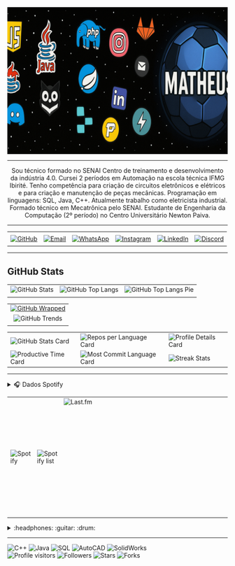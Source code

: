 <div>
  <!-- Header personalizado -->
  <img align="center" alt="Header Matheus"
       src="https://raw.githubusercontent.com/MatheusCoutinho26/MatheusCoutinho26/main/image/headerpng.png"/>
</div>

-----

<!-- Texto de introdução / saudação -->
<div align="center">
  <p>
    Sou técnico formado no SENAI Centro de treinamento e desenvolvimento da indústria 4.0.  
    Cursei 2 períodos em Automação na escola técnica IFMG Ibirité.  
    Tenho competência para criação de circuitos eletrônicos e elétricos e para criação e manutenção de peças mecânicas.  
    Programação em linguagens: SQL, Java, C++.  
    Atualmente trabalho como eletricista industrial. Formado técnico em Mecatrônica pelo SENAI.  
    Estudante de Engenharia da Computação (2º período) no Centro Universitário Newton Paiva.
  </p>
</div>

---

<div align="center">
  <table>
    <tr>
      <td align="center" colspan="6"></td>
    </tr>
    <tr>
      <!-- GitHub -->
      <td>
        <a href="https://github.com/MatheusCoutinho26" target="_blank">
          <img src="https://img.shields.io/badge/GitHub-MatheusCoutinho26-black?logo=github" alt="GitHub" />
        </a>
      </td>
      <!-- E-mail -->
      <td>
        <a href="mailto:matheuscoutinho934@gmail.com" target="_blank">
          <img src="https://img.shields.io/badge/Email-matheuscoutinho934@gmail.com-blue?logo=gmail" alt="Email" />
        </a>
      </td>
      <!-- WhatsApp -->
      <td>
        <a href="https://wa.me/5531971132233" target="_blank">
          <img src="https://img.shields.io/badge/WhatsApp-+5531971132233-25D366?logo=whatsapp" alt="WhatsApp" />
        </a>
      </td>
      <!-- Instagram -->
      <td>
        <a href="https://www.instagram.com/m_coutinho26/" target="_blank">
          <img src="https://img.shields.io/badge/Instagram-m_coutinho26-E4405F?logo=instagram" alt="Instagram" />
        </a>
      </td>
      <!-- LinkedIn -->
      <td>
        <a href="https://www.linkedin.com/in/matheus-coutinho-139102255/" target="_blank">
          <img src="https://img.shields.io/badge/LinkedIn-matheus--coutinho--139102255-0077B5?logo=linkedin" alt="LinkedIn" />
        </a>
      </td>
      <!-- Discord -->
      <td>
        <a href="https://discordapp.com/users/coutin_xl" target="_blank">
          <img src="https://img.shields.io/badge/Discord-coutin_xl-7289DA?logo=discord" alt="Discord" />
        </a>
      </td>
    </tr>
    <tr>
      <td align="center" colspan="6"></td>
    </tr>
  </table>
</div>

---

## GitHub Stats
<div align="center">
  <table>
    <tr>
      <td>
        <!-- Estatísticas gerais do GitHub -->
        <img alt="GitHub Stats" 
             src="https://github-readme-stats.vercel.app/api?username=MatheusCoutinho26&show=reviews,discussions_started,discussions_answered,prs_merged,prs_merged_percentage&rank_icon=percentile&theme=dark&locale=pt-br&card_width=480"/>
      </td>
      <td>
        <!-- Linguagens mais usadas -->
        <img alt="GitHub Top Langs" 
             src="https://github-readme-stats.vercel.app/api/top-langs/?username=MatheusCoutinho26&theme=dark&locale=pt-br&langs_count=7"/>
      </td>
      <td>
        <!-- Gráfico em pizza das linguagens -->
        <img alt="GitHub Top Langs Pie" 
             src="https://github-readme-stats.vercel.app/api/top-langs/?username=MatheusCoutinho26&layout=pie&theme=dark&locale=pt-br"/>
      </td>
    </tr>
    <tr><td align="center" colspan="3"></td></tr>
  </table>

  <table>
    <tr>
      <td align="center">
        <!-- GitHub Wrapped -->
        <a href="https://www.githubwrapped.io/MatheusCoutinho26" target="_blank">
          <img src="https://img.shields.io/badge/GitHub%20Wrapped-MatheusCoutinho26-000000?logo=github" alt="GitHub Wrapped" />
        </a>
      </td>
    </tr>
    <tr>
      <td align="center">
        <!-- Gráfico de tendências de repositório (ano) -->
        <img alt="GitHub Trends" 
             src="https://api.githubtrends.io/user/svg/MatheusCoutinho26/repos?time_range=one_year&loc_metric=changed&theme=dark"/>
      </td>
    </tr>
    <tr><td align="center"></td></tr>
  </table>

  <table>
    <tr>
      <td>
        <img alt="GitHub Stats Card" width="200px" 
             src="http://github-profile-summary-cards.vercel.app/api/cards/stats?username=MatheusCoutinho26&theme=github_dark"/>
      </td>
      <td>
        <img alt="Repos per Language Card" width="200px" 
             src="http://github-profile-summary-cards.vercel.app/api/cards/repos-per-language?username=MatheusCoutinho26&theme=github_dark"/>
      </td>
      <td>
        <img alt="Profile Details Card" width="420px" 
             src="http://github-profile-summary-cards.vercel.app/api/cards/profile-details?username=MatheusCoutinho26&theme=github_dark"/>
      </td>
    </tr>
    <tr>
      <td>
        <img alt="Productive Time Card" width="200px" 
             src="http://github-profile-summary-cards.vercel.app/api/cards/productive-time?username=MatheusCoutinho26&theme=github_dark&utcOffset=8"/>
      </td>
      <td>
        <img alt="Most Commit Language Card" width="200px" 
             src="http://github-profile-summary-cards.vercel.app/api/cards/most-commit-language?username=MatheusCoutinho26&theme=github_dark"/>
      </td>
      <td>
        <img alt="Streak Stats" width="420px" 
             src="https://streak-stats.demolab.com?user=MatheusCoutinho26&theme=dark&locale=pt_BR&date_format=j%20M%5B%20Y%5D"/>
      </td>
    </tr>
  </table>
</div>

---

<!-- Seção de música (Spotify + Last.fm) -->
<div>
  <details>
    <summary>🎧 Dados Spotify</summary>
    <!-- Cartão de dados do Spotify -->
    <img src="https://data-card-for-spotify.herokuapp.com/api/card?user_id=31uecxdnrcma7wejzo7wexwic6om" alt="Data Card for Spotify">
  </details>
</div>

<div align="center">
  <table>
    <tr>
      <td>
        <!-- Cartaz geral do Spotify -->
        <img alt="Spotify" width="200px" height="270px" 
             src="https://spotify-github-profile.kittinanx.com/api/view?uid=31uecxdnrcma7wejzo7wexwic6om&cover_image=true&theme=default&show_offline=false&background_color=121212&interchange=false"/>
      </td>
      <td>
        <!-- Músicas recentemente tocadas no Spotify -->
        <img alt="Spotify list" width="200px" height="270px" 
             src="https://spotify-recently-played-readme.vercel.app/api?user=31uecxdnrcma7wejzo7wexwic6om&count=10"/>
      </td>
      <td>
        <!-- Últimas músicas do Last.fm -->
        <a href="https://www.last.fm/pt/user/Coutin13" target="_blank">
          <img align="right" width="400px" height="270px" alt="Last.fm" 
               src="https://lastfm-recently-played.vercel.app/api?user=Coutin13&width=400"/>
        </a>
      </td>
    </tr>
  </table>
</div>

<div>
  <details>
    <summary>:headphones: :guitar: :drum:</summary>
    [Minha música favorita](https://open.spotify.com/intl-pt/track/4mZu6NuOntvYZqCZPrxTqT?si=806d17468a2e4cf1)
  </details>
</div>

-----

<div>
  <!-- Badges de tecnologias/habilidades -->
  <img src="https://img.shields.io/badge/C%2B%2B-Dev-blue?logo=c%2B%2B" alt="C++" />
  <img src="https://img.shields.io/badge/Java-Dev-blue?logo=java" alt="Java" />
  <img src="https://img.shields.io/badge/SQL-Dev-blue?logo=mysql" alt="SQL" />
  <img src="https://img.shields.io/badge/AUTOCAD-Dev-blue?logo=autocad" alt="AutoCAD" />
  <img src="https://img.shields.io/badge/SOLIDWORKS-Dev-blue?logo=solidworks" alt="SolidWorks" />
  <br />
  <img width="175" alt="Profile visitors" 
       src="https://komarev.com/ghpvc/?username=MatheusCoutinho26"/>
  <img alt="Followers" src="https://img.shields.io/github/followers/MatheusCoutinho26?style=social"/>
  <img alt="Stars" src="https://img.shields.io/github/stars/MatheusCoutinho26?style=social"/>
  <img alt="Forks" src="https://img.shields.io/github/forks/MatheusCoutinho26/MatheusCoutinho26?logo=git"/>
</div>
